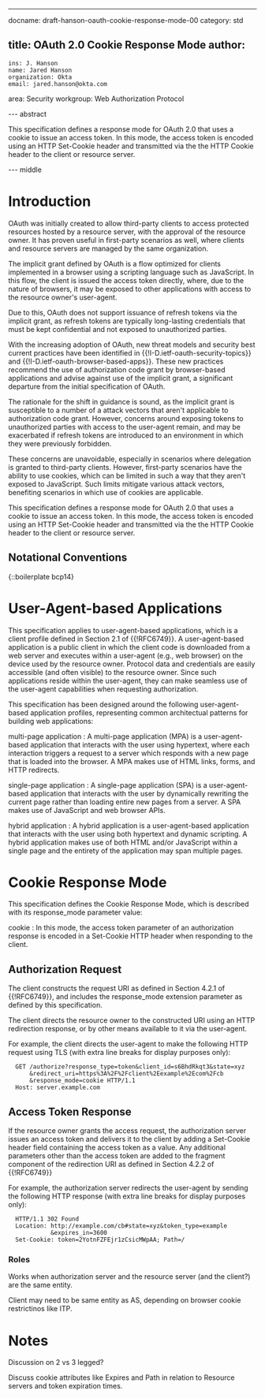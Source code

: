 ---
docname: draft-hanson-oauth-cookie-response-mode-00
category: std

title: OAuth 2.0 Cookie Response Mode
author:
  -
    ins: J. Hanson
    name: Jared Hanson
    organization: Okta
    email: jared.hanson@okta.com

area: Security
workgroup: Web Authorization Protocol

--- abstract

This specification defines a response mode for OAuth 2.0 that uses a cookie to
issue an access token.  In this mode, the access token is encoded using an HTTP
Set-Cookie header and transmitted via the the HTTP Cookie header to the client
or resource server.

--- middle

# Introduction

OAuth was initially created to allow third-party clients to access protected
resources hosted by a resource server, with the approval of the resource owner.
It has proven useful in first-party scenarios as well, where clients and
resource servers are managed by the same organization.

The implicit grant defined by OAuth is a flow optimized for clients implemented
in a browser using a scripting language such as JavaScript.  In this flow, the
client is issued the access token directly, where, due to the nature of
browsers, it may be exposed to other applications with access to the resource
owner's user-agent.

Due to this, OAuth does not support issuance of refresh tokens via the implicit
grant, as refresh tokens are typically long-lasting credentials that must be
kept confidential and not exposed to unauthorized parties.

With the increasing adoption of OAuth, new threat models and security best
current practices have been identified in {{!I-D.ietf-oauth-security-topics}}
and {{!I-D.ietf-oauth-browser-based-apps}}.  These new practices recommend
the use of authorization code grant by browser-based applications and advise
against use of the implicit grant, a significant departure from the initial
specification of OAuth.

The rationale for the shift in guidance is sound, as the implicit grant is
susceptible to a number of a attack vectors that aren't applicable to
authorization code grant.  However, concerns around exposing tokens to
unauthorized parties with access to the user-agent remain, and may be
exacerbated if refresh tokens are introduced to an environment in which they
were previously forbidden.

These concerns are unavoidable, especially in scenarios where delegation is
granted to third-party clients.  However, first-party scenarios have the ability
to use cookies, which can be limited in such a way that they aren't exposed to
JavaScript.  Such limits mitigate various attack vectors, benefiting scenarios
in which use of cookies are applicable.

This specification defines a response mode for OAuth 2.0 that uses a cookie to
issue an access token.  In this mode, the access token is encoded using an HTTP
Set-Cookie header and transmitted via the the HTTP Cookie header to the client
or resource server.

## Notational Conventions

{::boilerplate bcp14}

# User-Agent-based Applications

This specification applies to user-agent-based applications, which is a client
profile defined in Section 2.1 of {{!RFC6749}}.  A user-agent-based application
is a public client in which the client code is downloaded from a web server and
executes within a user-agent (e.g., web browser) on the device used by the
resource owner.  Protocol data and credentials are easily accessible (and often
visible) to the resource owner.  Since such applications reside within the
user-agent, they can make seamless use of the user-agent capabilities when
requesting authorization.

This specification has been designed around the following user-agent-based
application profiles, representing common architectual patterns for building web
applications:

multi-page application
: A multi-page application (MPA) is a user-agent-based application that
interacts with the user using hypertext, where each interaction triggers
a request to a server which responds with a new page that is loaded into the
browser.  A MPA makes use of HTML links, forms, and HTTP redirects.

single-page application
: A single-page application (SPA) is a user-agent-based application that
interacts with the user by dynamically rewriting the current page rather than
loading entire new pages from a server.  A SPA makes use of JavaScript and web
browser APIs.

hybrid application
: A hybrid application is a user-agent-based application that interacts with the
user using both hypertext and dynamic scripting.  A hybrid application makes use
of both HTML and/or JavaScript within a single page and the entirety of the
application may span multiple pages.

# Cookie Response Mode

This specification defines the Cookie Response Mode, which is described with its
response_mode parameter value:

cookie
: In this mode, the access token parameter of an authorization response is encoded
in a Set-Cookie HTTP header when responding to the client.

## Authorization Request

The client constructs the request URI as defined in Section 4.2.1 of
{{!RFC6749}}, and includes the response_mode extension parameter as defined by
this specification.

The client directs the resource owner to the constructed URI using an
HTTP redirection response, or by other means available to it via the user-agent.

For example, the client directs the user-agent to make the following HTTP
request using TLS (with extra line breaks for display purposes only):

~~~~~~~~~~
  GET /authorize?response_type=token&client_id=s6BhdRkqt3&state=xyz
      &redirect_uri=https%3A%2F%2Fclient%2Eexample%2Ecom%2Fcb
      &response_mode=cookie HTTP/1.1
  Host: server.example.com
~~~~~~~~~~

## Access Token Response

If the resource owner grants the access request, the authorization server issues
an access token and delivers it to the client by adding a Set-Cookie header field
containing the access token as a value.  Any additional parameters other than the
access token are added to the fragment component of the redirection URI as defined
in Section 4.2.2 of {{!RFC6749}}

For example, the authorization server redirects the user-agent by sending the
following HTTP response (with extra line breaks for display purposes only):

~~~~~~~~~~
  HTTP/1.1 302 Found
  Location: http://example.com/cb#state=xyz&token_type=example
            &expires_in=3600
  Set-Cookie: token=2YotnFZFEjr1zCsicMWpAA; Path=/
~~~~~~~~~~




### Roles

Works when authorization server and the resource server (and the client?) are
the same entity.

Client may need to be same entity as AS, depending on browser cookie restrictinos
like ITP.


# Notes

Discussion on 2 vs 3 legged?

Discuss cookie attributes like Expires and Path in relation to Resource servers and
token expiration times.


